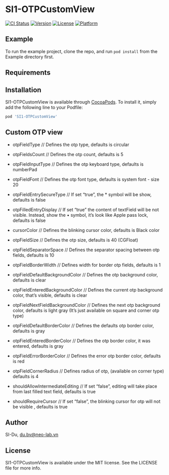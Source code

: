 # SI1-OTPCustomView

[![CI Status](https://img.shields.io/travis/SI-Du/SI1-OTPCustomView.svg?style=flat)](https://travis-ci.org/SI-Du/SI1-OTPCustomView)
[![Version](https://img.shields.io/cocoapods/v/SI1-OTPCustomView.svg?style=flat)](https://cocoapods.org/pods/SI1-OTPCustomView)
[![License](https://img.shields.io/cocoapods/l/SI1-OTPCustomView.svg?style=flat)](https://cocoapods.org/pods/SI1-OTPCustomView)
[![Platform](https://img.shields.io/cocoapods/p/SI1-OTPCustomView.svg?style=flat)](https://cocoapods.org/pods/SI1-OTPCustomView)

## Example

To run the example project, clone the repo, and run `pod install` from the Example directory first.

## Requirements

## Installation

SI1-OTPCustomView is available through [CocoaPods](https://cocoapods.org). To install
it, simply add the following line to your Podfile:

```ruby
pod 'SI1-OTPCustomView'
```

## Custom OTP view

- otpFieldType  // Defines the otp type, defaults is circular

- otpFieldsCount  // Defines the otp count, defaults is 5

- otpFieldInputType  // Defines the otp keyboard type, defaults is numberPad

- otpFieldFont  // Defines the otp font type, defaults is system font - size 20

- otpFieldEntrySecureType  // If set “true”, the * symbol will be show, defaults is false

- otpFilledEntryDisplay  // If set “true” the content of textField will be not visible. Instead, show the • symbol, it’s look like Apple pass lock, defaults is false

- cursorColor  // Defines the blinking cursor color, defaults is Black color

- otpFieldSize  // Defines the otp size, defaults is 40 (CGFloat)

- otpFieldSeparatorSpace  // Defines the separator spacing between otp fields, defaults is 10

- otpFieldBorderWidth  // Defines width for border otp fields, defaults is 1

- otpFieldDefaultBackgroundColor  // Defines the otp background color, defaults is clear

- otpFieldEnteredBackgroundColor  // Defines the current otp background color, that’s visible, defaults is clear

- otpFieldNextFieldBackgroundColor  // Defines the next otp background color, defaults is light gray (It’s just available on square and corner otp type)

- otpFieldDefaultBorderColor  // Defines the defaults otp border color, defaults is gray

- otpFieldEnteredBorderColor  // Defines the otp border color, it was entered, defaults is gray

- otpFieldErrorBorderColor  // Defines the error otp border color, defaults is red

- otpFieldCornerRadius  // Defines radius of otp, (available on corner type) defaults is 4

- shouldAllowIntermediateEditing  // If set “false”, editing will take place from last filled text field, defaults is true

- shouldRequireCursor  // If set “false”, the blinking cursor for otp will not be visible , defaults is true

## Author

SI-Du, du.bv@neo-lab.vn

## License

SI1-OTPCustomView is available under the MIT license. See the LICENSE file for more info.
